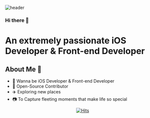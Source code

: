 ![header](https://capsule-render.vercel.app/api?type=waving&color=timeGradient&height=300&section=header&text=HAN%20&fontSize=90&fontColor=)

### Hi there 👋
# An extremely passionate iOS Developer & Front-end Developer

## About Me 🥳

* 📱 Wanna be iOS Developer & Front-end Developer
* 🥰 Open-Source Contributor
* ✈️ Exploring new places
* 📷 To Capture fleeting moments that make life so special

<div align=center>



<div align=center>
    
 [![Hits](https://hits.seeyoufarm.com/api/count/incr/badge.svg?url=https%3A%2F%2Fgithub.com%2FLeehanChoi&count_bg=%2389A0F1&title_bg=%23555555&icon=&icon_color=%23E7E7E7&title=hits&edge_flat=false)](https://hits.seeyoufarm.com)
    
  </div>
